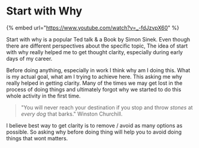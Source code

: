 # Start with Why

{% embed url="https://www.youtube.com/watch?v=_-fdJzvpX60" %}

Start with why is a popular Ted talk & a Book by Simon Sinek. Even though there are different perspectives about the specific topic, The idea of start with why really helped me to get thought clarity, especially during early days of my career.&#x20;

Before doing anything, especially in work I think why am I doing this. What is my actual goal, what am I trying to achieve here. This asking me why really helped in getting clarity. Many of the times we may get lost in the process of doing things and ultimately forgot why we started to do this whole activity in the first time.

> "You will never reach your destination if you stop and throw _stones_ at _every dog_ that barks." Winston Churchill.

I believe best way to get clarity is to remove / avoid as many options as possible. So asking why before doing thing will help you to avoid doing things that wont matters.
